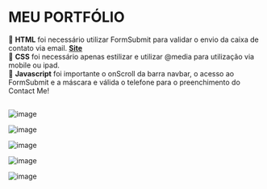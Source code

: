 # MEU PORTFÓLIO

📂 <b>HTML</b> foi necessário utilizar FormSubmit para validar o envio da caixa de contato via email. [**Site**](https://formsubmit.co/?utm_source=formsubmit.co&utm_medium=site%20link&utm_campaign=submission%20page)<br>
📂 <b>CSS</b> foi necessário apenas estilizar e utilizar @media para utilização via mobile ou ipad.<br>
📂 <b>Javascript</b> foi importante o onScroll da barra navbar, o acesso ao FormSubmit e a máscara e válida o telefone para o preenchimento do Contact Me!<br>

##
![image](https://github.com/user-attachments/assets/cfa881c3-f1cf-4499-8a43-313d7205cfe3)

![image](https://github.com/user-attachments/assets/63810c22-fc78-4bb5-9f4c-dbf64246f967)

![image](https://github.com/user-attachments/assets/91ad5acd-8f8c-4a0b-b1b4-0e6a154f9cde)

![image](https://github.com/user-attachments/assets/df353e04-7341-4bf4-9c2f-402ffe4c4c30)

![image](https://github.com/user-attachments/assets/ede1da3e-9038-4706-b9d9-7f40789eb9bd)






